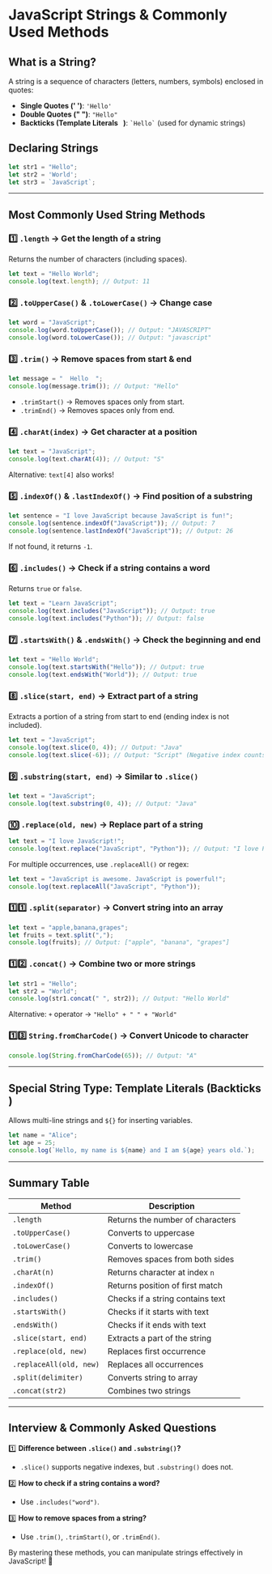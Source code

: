 # JavaScript Strings & Commonly Used Methods

## What is a String?
A string is a sequence of characters (letters, numbers, symbols) enclosed in quotes:

- **Single Quotes (' ')**: `'Hello'`
- **Double Quotes (" ")**: `"Hello"`
- **Backticks (Template Literals ` `)**: `` `Hello` `` (used for dynamic strings)

## Declaring Strings
```js
let str1 = "Hello";
let str2 = 'World';
let str3 = `JavaScript`;
```

---

## Most Commonly Used String Methods

### 1️⃣ `.length` → Get the length of a string
Returns the number of characters (including spaces).
```js
let text = "Hello World";
console.log(text.length); // Output: 11
```

### 2️⃣ `.toUpperCase()` & `.toLowerCase()` → Change case
```js
let word = "JavaScript";
console.log(word.toUpperCase()); // Output: "JAVASCRIPT"
console.log(word.toLowerCase()); // Output: "javascript"
```

### 3️⃣ `.trim()` → Remove spaces from start & end
```js
let message = "  Hello  ";
console.log(message.trim()); // Output: "Hello"
```
- `.trimStart()` → Removes spaces only from start.
- `.trimEnd()` → Removes spaces only from end.

### 4️⃣ `.charAt(index)` → Get character at a position
```js
let text = "JavaScript";
console.log(text.charAt(4)); // Output: "S"
```
Alternative: `text[4]` also works!

### 5️⃣ `.indexOf()` & `.lastIndexOf()` → Find position of a substring
```js
let sentence = "I love JavaScript because JavaScript is fun!";
console.log(sentence.indexOf("JavaScript")); // Output: 7
console.log(sentence.lastIndexOf("JavaScript")); // Output: 26
```
If not found, it returns `-1`.

### 6️⃣ `.includes()` → Check if a string contains a word
Returns `true` or `false`.
```js
let text = "Learn JavaScript";
console.log(text.includes("JavaScript")); // Output: true
console.log(text.includes("Python")); // Output: false
```

### 7️⃣ `.startsWith()` & `.endsWith()` → Check the beginning and end
```js
let text = "Hello World";
console.log(text.startsWith("Hello")); // Output: true
console.log(text.endsWith("World")); // Output: true
```

### 8️⃣ `.slice(start, end)` → Extract part of a string
Extracts a portion of a string from start to end (ending index is not included).
```js
let text = "JavaScript";
console.log(text.slice(0, 4)); // Output: "Java"
console.log(text.slice(-6)); // Output: "Script" (Negative index counts from end)
```

### 9️⃣ `.substring(start, end)` → Similar to `.slice()`
```js
let text = "JavaScript";
console.log(text.substring(0, 4)); // Output: "Java"
```

### 🔟 `.replace(old, new)` → Replace part of a string
```js
let text = "I love JavaScript!";
console.log(text.replace("JavaScript", "Python")); // Output: "I love Python!"
```
For multiple occurrences, use `.replaceAll()` or regex:
```js
let text = "JavaScript is awesome. JavaScript is powerful!";
console.log(text.replaceAll("JavaScript", "Python"));
```

### 1️⃣1️⃣ `.split(separator)` → Convert string into an array
```js
let text = "apple,banana,grapes";
let fruits = text.split(",");
console.log(fruits); // Output: ["apple", "banana", "grapes"]
```

### 1️⃣2️⃣ `.concat()` → Combine two or more strings
```js
let str1 = "Hello";
let str2 = "World";
console.log(str1.concat(" ", str2)); // Output: "Hello World"
```
Alternative: `+` operator → `"Hello" + " " + "World"`

### 1️⃣3️⃣ `String.fromCharCode()` → Convert Unicode to character
```js
console.log(String.fromCharCode(65)); // Output: "A"
```

---

## Special String Type: Template Literals (Backticks ` `)
Allows multi-line strings and `${}` for inserting variables.
```js
let name = "Alice";
let age = 25;
console.log(`Hello, my name is ${name} and I am ${age} years old.`);
```

---

## Summary Table

| Method | Description |
|--------|-------------|
| `.length` | Returns the number of characters |
| `.toUpperCase()` | Converts to uppercase |
| `.toLowerCase()` | Converts to lowercase |
| `.trim()` | Removes spaces from both sides |
| `.charAt(n)` | Returns character at index `n` |
| `.indexOf()` | Returns position of first match |
| `.includes()` | Checks if a string contains text |
| `.startsWith()` | Checks if it starts with text |
| `.endsWith()` | Checks if it ends with text |
| `.slice(start, end)` | Extracts a part of the string |
| `.replace(old, new)` | Replaces first occurrence |
| `.replaceAll(old, new)` | Replaces all occurrences |
| `.split(delimiter)` | Converts string to array |
| `.concat(str2)` | Combines two strings |

---

## Interview & Commonly Asked Questions

1️⃣ **Difference between `.slice()` and `.substring()`?**
- `.slice()` supports negative indexes, but `.substring()` does not.

2️⃣ **How to check if a string contains a word?**
- Use `.includes("word")`.

3️⃣ **How to remove spaces from a string?**
- Use `.trim()`, `.trimStart()`, or `.trimEnd()`.

By mastering these methods, you can manipulate strings effectively in JavaScript! 🚀

